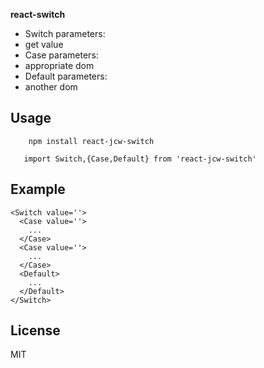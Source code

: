 **react-switch** 

- Switch parameters:
- get value
- Case parameters:
- appropriate dom
- Default parameters:
- another dom

## Usage

`    npm install react-jcw-switch`

`   import Switch,{Case,Default} from 'react-jcw-switch'`

## Example

```
<Switch value=''>
  <Case value=''>
    ...
  </Case>
  <Case value=''>
    ...
  </Case>
  <Default>
    ...
  </Default>
</Switch>
```

## License

MIT


